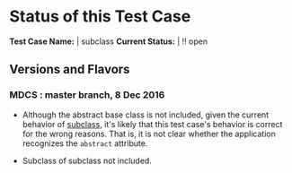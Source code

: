 # Status of this Test Case

**Test Case Name:** | subclass
**Current Status:** | :bangbang: open

## Versions and Flavors

### MDCS : master branch, 8 Dec 2016

*  Although the abstract base class is not included, given the current
   behavior of [subclass](../subclass), it's likely that this test
   case's behavior is correct for the wrong reasons.  That is, it is
   not clear whether the application recognizes the `abstract`
   attribute. 

*  Subclass of subclass not included.
